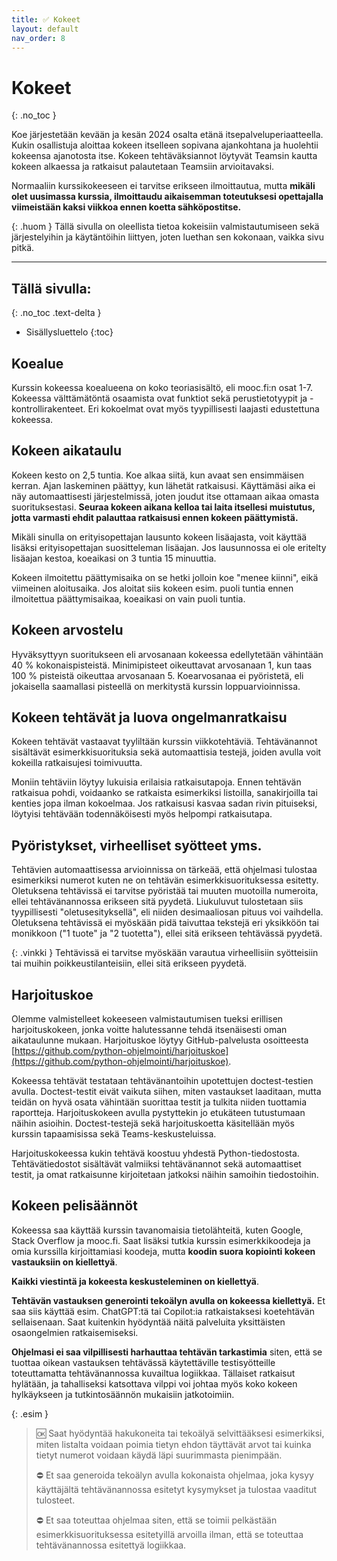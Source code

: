 ```yaml
---
title: ✅ Kokeet
layout: default
nav_order: 8
---
```


# Kokeet
{: .no_toc }

Koe järjestetään kevään ja kesän 2024 osalta etänä itsepalveluperiaatteella. Kukin osallistuja aloittaa kokeen itselleen sopivana ajankohtana ja huolehtii kokeensa ajanotosta itse. Kokeen tehtäväksiannot löytyvät Teamsin kautta kokeen alkaessa ja ratkaisut palautetaan Teamsiin arvioitavaksi.

Normaaliin kurssikokeeseen ei tarvitse erikseen ilmoittautua, mutta **mikäli olet uusimassa kurssia, ilmoittaudu aikaisemman toteutuksesi opettajalla viimeistään kaksi viikkoa ennen koetta sähköpostitse.**

{: .huom }
Tällä sivulla on oleellista tietoa kokeisiin valmistautumiseen sekä järjestelyihin ja käytäntöihin liittyen, joten luethan sen kokonaan, vaikka sivu pitkä.

---

## Tällä sivulla:
{: .no_toc .text-delta }

* Sisällysluettelo
{:toc}


## Koealue

Kurssin kokeessa koealueena on koko teoriasisältö, eli mooc.fi:n osat 1-7. Kokeessa välttämätöntä osaamista ovat funktiot sekä perustietotyypit ja -kontrollirakenteet. Eri kokoelmat ovat myös tyypillisesti laajasti edustettuna kokeessa.


## Kokeen aikataulu

Kokeen kesto on 2,5 tuntia. Koe alkaa siitä, kun avaat sen ensimmäisen kerran. Ajan laskeminen päättyy, kun lähetät ratkaisusi. Käyttämäsi aika ei näy automaattisesti järjestelmissä, joten joudut itse ottamaan aikaa omasta suorituksestasi. **Seuraa kokeen aikana kelloa tai laita itsellesi muistutus, jotta varmasti ehdit palauttaa ratkaisusi ennen kokeen päättymistä.**

Mikäli sinulla on erityisopettajan lausunto kokeen lisäajasta, voit käyttää lisäksi erityisopettajan suositteleman lisäajan. Jos lausunnossa ei ole eritelty lisäajan kestoa, koeaikasi on 3 tuntia 15 minuuttia.

Kokeen ilmoitettu päättymisaika on se hetki jolloin koe "menee kiinni", eikä viimeinen aloitusaika. Jos aloitat siis kokeen esim. puoli tuntia ennen ilmoitettua päättymisaikaa, koeaikasi on vain puoli tuntia.


## Kokeen arvostelu

Hyväksyttyyn suoritukseen eli arvosanaan kokeessa edellytetään vähintään 40 % kokonaispisteistä. Minimipisteet oikeuttavat arvosanaan 1, kun taas 100 % pisteistä oikeuttaa arvosanaan 5. Koearvosanaa ei pyöristetä, eli jokaisella saamallasi pisteellä on merkitystä kurssin loppuarvioinnissa.


## Kokeen tehtävät ja luova ongelmanratkaisu

Kokeen tehtävät vastaavat tyyliltään kurssin viikkotehtäviä. Tehtävänannot sisältävät esimerkkisuorituksia sekä automaattisia testejä, joiden avulla voit kokeilla ratkaisujesi toimivuutta.

Moniin tehtäviin löytyy lukuisia erilaisia ratkaisutapoja. Ennen tehtävän ratkaisua pohdi, voidaanko se ratkaista esimerkiksi listoilla, sanakirjoilla tai kenties jopa ilman kokoelmaa. Jos ratkaisusi kasvaa sadan rivin pituiseksi, löytyisi tehtävään todennäköisesti myös helpompi ratkaisutapa.


## Pyöristykset, virheelliset syötteet yms.

Tehtävien automaattisessa arvioinnissa on tärkeää, että ohjelmasi tulostaa esimerkiksi numerot kuten ne on tehtävän esimerkkisuorituksessa esitetty. Oletuksena tehtävissä ei tarvitse pyöristää tai muuten muotoilla numeroita, ellei tehtävänannossa erikseen sitä pyydetä. Liukuluvut tulostetaan siis tyypillisesti "oletusesityksellä", eli niiden desimaaliosan pituus voi vaihdella. Oletuksena tehtävissä ei myöskään pidä taivuttaa tekstejä eri yksikköön tai monikkoon ("1 tuote" ja "2 tuotetta"), ellei sitä erikseen tehtävässä pyydetä.

{: .vinkki }
Tehtävissä ei tarvitse myöskään varautua virheellisiin syötteisiin tai muihin poikkeustilanteisiin, ellei sitä erikseen pyydetä.


## Harjoituskoe

Olemme valmistelleet kokeeseen valmistautumisen tueksi erillisen harjoituskokeen, jonka voitte halutessanne tehdä itsenäisesti oman aikataulunne mukaan. Harjoituskoe löytyy GitHub-palvelusta osoitteesta [https://github.com/python-ohjelmointi/harjoituskoe](https://github.com/python-ohjelmointi/harjoituskoe).

Kokeessa tehtävät testataan tehtävänantoihin upotettujen doctest-testien avulla. Doctest-testit eivät vaikuta siihen, miten vastaukset laaditaan, mutta teidän on hyvä osata vähintään suorittaa testit ja tulkita niiden tuottamia raportteja. Harjoituskokeen avulla pystyttekin jo etukäteen tutustumaan näihin asioihin. Doctest-testejä sekä harjoituskoetta käsitellään myös kurssin tapaamisissa sekä Teams-keskusteluissa.

Harjoituskokeessa kukin tehtävä koostuu yhdestä Python-tiedostosta. Tehtävätiedostot sisältävät valmiiksi tehtävänannot sekä automaattiset testit, ja omat ratkaisunne kirjoitetaan jatkoksi näihin samoihin tiedostoihin.


## Kokeen pelisäännöt

Kokeessa saa käyttää kurssin tavanomaisia tietolähteitä, kuten Google, Stack Overflow ja mooc.fi. Saat lisäksi tutkia kurssin esimerkkikoodeja ja omia kurssilla kirjoittamiasi koodeja, mutta **koodin suora kopiointi kokeen vastauksiin on kiellettyä**.

**Kaikki viestintä ja kokeesta keskusteleminen on kiellettyä**.

**Tehtävän vastauksen generointi tekoälyn avulla on kokeessa kiellettyä.** Et saa siis käyttää esim. ChatGPT:tä tai Copilot:ia ratkaistaksesi koetehtävän sellaisenaan. Saat kuitenkin hyödyntää näitä palveluita yksittäisten osaongelmien ratkaisemiseksi.

**Ohjelmasi ei saa vilpillisesti harhauttaa tehtävän tarkastimia** siten, että se tuottaa oikean vastauksen tehtävässä käytettäville testisyötteille toteuttamatta tehtävänannossa kuvailtua logiikkaa. Tällaiset ratkaisut hylätään, ja tahalliseksi katsottava vilppi voi johtaa myös koko kokeen hylkäykseen ja tutkintosäännön mukaisiin jatkotoimiin.

{: .esim }
> 🆗 Saat hyödyntää hakukoneita tai tekoälyä selvittääksesi esimerkiksi, miten listalta voidaan poimia tietyn ehdon täyttävät arvot tai kuinka tietyt numerot voidaan käydä läpi suurimmasta pienimpään.
>
> ⛔ Et saa generoida tekoälyn avulla kokonaista ohjelmaa, joka kysyy käyttäjältä tehtävänannossa esitetyt kysymykset ja tulostaa vaaditut tulosteet.
>
> ⛔ Et saa toteuttaa ohjelmaa siten, että se toimii pelkästään esimerkkisuorituksessa esitetyillä arvoilla ilman, että se toteuttaa tehtävänannossa esitettyä logiikkaa.
